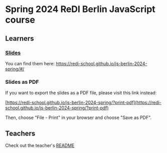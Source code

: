 # Spring 2024 ReDI Berlin JavaScript course

## Learners

### [Slides](https://redi-school.github.io/js-berlin-2024-spring/#/)

You can find them here: https://redi-school.github.io/js-berlin-2024-spring/#/

### Slides as PDF

If you want to export the slides as a PDF file, please visit this link instead:

[https://redi-school.github.io/js-berlin-2024-spring/?print-pdf](https://redi-school.github.io/js-berlin-2024-spring/?print-pdf)

Then, choose "File - Print" in your browser and choose "Save as PDF".

## Teachers

Check out the teacher's [README](README-teachers.md)

